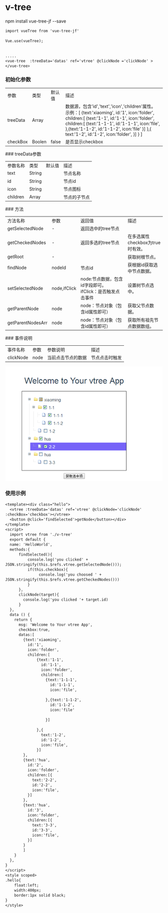 # v-tree

npm install vue-tree-jf --save

```
import vueTree from 'vue-tree-jf'

Vue.use(vueTree);


.....
<vue-tree  :treeData='datas' ref='vtree' @clickNode ='clickNode' ></vue-tree>

```
### 初始化参数
<table>
  <tr>
    <td>参数</td>
    <td>类型</td>
     <td>默认值</td>
    <td>描述</td>
  </tr> 
    <tr>
    <td>treeData</td>
    <td>Array</td>
     <td></td>
    <td>数据源，包含'id','text','icon','children'属性。<br/>示例：[
        {text:'xiaoming',
          id:'1',
          icon:'folder',
          children:[
              {text:'1-1',
                id:'1-1',
                icon:'folder',
                children:[
                  {text:'1-1-1',
                    id:'1-1-1',
                    icon:'file',
                  },{text:'1-1-2',
                    id:'1-1-2',
                    icon:'file'
                  }]
              },{
                text:'1-2',
                id:'1-2',
                icon:'folder',
              }]
        }
        ]</td>
  </tr>
   <tr>
    <td>checkBox</td>
    <td>Boolen</td>
     <td>false</td>
    <td>是否显示checkbox</td>
  </tr>
 </table>
### treeData参数
<table>
<tr>
  <td>参数名称</td>
  <td>类型</td>
  <td>默认值</td>
  <td>描述</td>
</tr>
<tr>
  <td>text</td>
  <td>String</td>
  <td></td>
  <td>节点名称</td>
</tr>
<tr>
  <td>id</td>
  <td>String</td>
  <td></td>
  <td>节点id</td>
</tr>
<tr>
  <td>icon</td>
  <td>String</td>
  <td></td>
  <td>节点图标</td>
</tr>
<tr>
  <td>children</td>
  <td>Array</td>
  <td></td>
  <td>节点的子节点</td>
</tr>
</table>
### 方法
 <table>
    <tr>
       <td>方法名称</td>
      <td>参数</td>
      <td>返回值</td>
      <td>描述</td>
    </tr>
   <tr>
       <td>getSelectedNode</td>
      <td>-</td>
      <td>返回选中的tree节点</td>
      <td></td>
    </tr>
    <tr>
       <td>getCheckedNodes</td>
      <td>-</td>
      <td>返回多选的tree节点</td>
      <td>在多选属性checkbox为true时有效。</td>
    </tr>
    <tr>
       <td>getRoot</td>
      <td>-</td>
      <td></td>
      <td>获取树根节点。</td>
    </tr>
    <tr>
       <td>findNode</td>
      <td>nodeId</td>
      <td>节点id</td>
      <td>获根据id获取选中节点数据。</td>
    </tr>
    <tr>
       <td>setSelectedNode</td>
      <td>node,ifClick</td>
      <td>node:节点数据，包含id字段即可。
ifClick：是否触发点击事件
</td>
      <td>设置树节点选中。</td>
    </tr>
    <tr>
       <td>getParentNode</td>
      <td>node</td>
      <td>node：节点对象（包含id属性即可）</td>
      <td>获取父节点数据。</td>
    </tr>
     <tr>
       <td>getParentNodesArr</td>
      <td>node</td>
      <td>node：节点对象（包含id属性即可）</td>
      <td>获取所有祖先节点数据数组。</td>
    </tr>
  </table>
### 事件说明
<table>
<tr>
<td>事件名称</td>
<td>参数</td>
<td>参数说明</td>
<td>描述</td>
</tr>
<tr>
<td>clickNode</td>
<td>node</td>
<td>当前点击节点的数据</td>
<td>节点点击时触发</td>
</tr>
</table>

![Image text]( vtree.png )

### 使用示例
```
<template><div class="hello">
  <vtree :treeData='datas' ref='vtree' @clickNode='clickNode' :checkBox='checkbox'></vtree>
  <button @click='findSelected'>getNode</button></div>
</template>
<script>
  import vtree from './v-tree'
  export default {
  name: 'HelloWorld',
  methods:{
      findSelected(){
          console.log('you clicked' + JSON.stringify(this.$refs.vtree.getSelectedNode()));
          if(this.checkbox){
               console.log('you choosed ' + JSON.stringify(this.$refs.vtree.getCheckedNodes()))
          }
      },
      clickNode(target){
        console.log('you clicked '+ target.id)
      }
  },
  data () {
    return {
      msg: 'Welcome to Your vtree App',
      checkbox:true,
      datas:[
        {text:'xiaoming',
          id:'1',
          icon:'folder',
          children:[
              {text:'1-1',
                id:'1-1',
                icon:'folder',
                children:[
                  {text:'1-1-1',
                    id:'1-1-1',
                    icon:'file',

                  },{text:'1-1-2',
                    id:'1-1-2',
                    icon:'file'

                  }]
              
              },{
                text:'1-2',
                id:'1-2',
                icon:'file',
              }]
        },
        {text:'hua',
          id:'2',
          icon:'folder',
          children:[{
            text:'2-2',
            id:'2-2',
            icon:'file',
          }]
        },
        {text:'hua',
          id:'3',
          icon:'folder',
          children:[{
            text:'3-3',
            id:'3-3',
            icon:'file',
          }]
        }
        ]
    }
  },
}
</script>
<style scoped>
.hello{
    float:left;
    width:400px;
    border:1px solid black;
}
</style>
```
